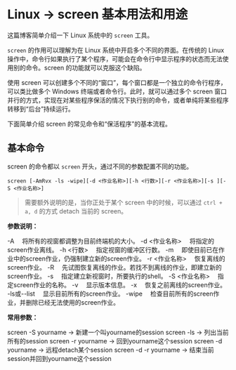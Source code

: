 # Linux -> screen 基本用法和用途

这篇博客简单介绍一下 Linux 系统中的 `screen` 工具。

`screen` 的作用可以理解为在 Linux 系统中开启多个不同的界面。在传统的 Linux 操作中，命令行如果执行了某个程序，可能会在命令行中显示程序的状态而无法使用别的命令。screen 的功能就可以克服这个缺陷。

使用 screen 可以创建多个不同的“窗口”，每个窗口都是一个独立的命令行程序，可以类比做多个 Windows 终端或者命令行。此时，就可以通过多个 screen 窗口并行的方式，实现在对某些程序保活的情况下执行别的命令，或者单纯将某些程序转移到“后台”持续运行。

下面简单介绍 screen 的常见命令和“保活程序”的基本流程。

## 基本命令

screen 的命令都以 `screen` 开头，通过不同的参数配置不同的功能。

```shell
screen [-AmRvx -ls -wipe][-d <作业名称>][-h <行数>][-r <作业名称>][-s ][-S <作业名称>]
```

> 需要额外说明的是，当你正处于某个 screen 中的时候，可以通过 `ctrl + a, d` 的方式 detach 当前的 screen。

**参数说明：**

-A 　将所有的视窗都调整为目前终端机的大小。
-d <作业名称> 　将指定的screen作业离线。
-h <行数> 　指定视窗的缓冲区行数。
-m 　即使目前已在作业中的screen作业，仍强制建立新的screen作业。
-r <作业名称> 　恢复离线的screen作业。
-R 　先试图恢复离线的作业。若找不到离线的作业，即建立新的screen作业。
-s 　指定建立新视窗时，所要执行的shell。
-S <作业名称> 　指定screen作业的名称。
-v 　显示版本信息。
-x 　恢复之前离线的screen作业。
-ls或--list 　显示目前所有的screen作业。
-wipe 　检查目前所有的screen作业，并删除已经无法使用的screen作业。


**常用参数：**

screen -S yourname -> 新建一个叫yourname的session
screen -ls -> 列出当前所有的session
screen -r yourname -> 回到yourname这个session
screen -d yourname -> 远程detach某个session
screen -d -r yourname -> 结束当前session并回到yourname这个session

